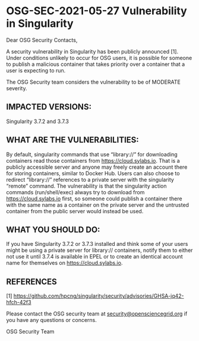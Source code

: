 # OSG-SEC-2021-05-27 Vulnerability in Singularity

Dear OSG Security Contacts,

A security vulnerability in Singularity has been publicly announced [1]. Under conditions unlikely to occur for OSG users, it is possible for someone to publish a malicious container that takes priority over a container that a user is expecting to run.

The OSG Security team considers the vulnerability to be of MODERATE severity.

## IMPACTED VERSIONS:

Singularity 3.7.2 and 3.7.3

## WHAT ARE THE VULNERABILITIES:

By default, singularity commands that use “library://” for downloading containers read those containers from https://cloud.sylabs.io. That is a publicly accessible server and anyone may freely create an account there for storing containers, similar to Docker Hub.  Users can also choose to redirect “library://” references to a private server with the singularity “remote” command. The vulnerability is that the singularity action commands (run/shell/exec) always try to download from https://cloud.sylabs.io first, so someone could publish a container there with the same name as a container on the private server and the untrusted container from the public server would instead be used.

## WHAT YOU SHOULD DO:

If you have Singularity 3.7.2 or 3.7.3 installed and think some of your users might be using a private server for library:// containers, notify them to either not use it until 3.7.4 is available in EPEL or to create an identical account name for themselves on https://cloud.sylabs.io.

## REFERENCES

[1] https://github.com/hpcng/singularity/security/advisories/GHSA-jq42-hfch-42f3
  

Please contact the OSG security team at security@opensciencegrid.org if you have any questions or concerns. 

OSG Security Team
